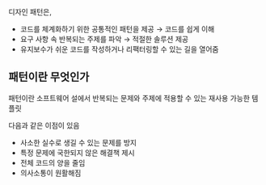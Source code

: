 디자인 패턴은,

- 코드를 체계화하기 위한 공통적인 패턴을 제공 → 코드를 쉽게 이해
- 요구 사항 속 반복되는 주제를 파악 → 적절한 솔루션 제공
- 유지보수가 쉬운 코드를 작성하거나 리팩터링할 수 있는 길을 열어줌

## 패턴이란 무엇인가

패턴이란 소프트웨어 설에서 반복되는 문제와 주제에 적용할 수 있는 재사용 가능한 템플릿

다음과 같은 이점이 있음

- 사소한 실수로 생길 수 있는 문제를 방지
- 특정 문제에 국한되지 않은 해결책 제시
- 전체 코드의 양을 줄임
- 의사소통이 원활해짐
